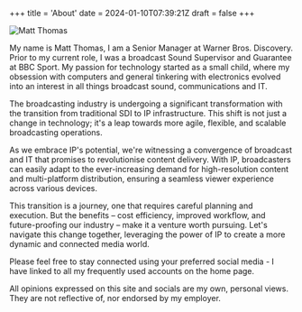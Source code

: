 +++
title = 'About'
date = 2024-01-10T07:39:21Z
draft = false
+++

![Matt Thomas](/img/mt.jpg)

My name is Matt Thomas, I am a Senior Manager at Warner Bros. Discovery. Prior to my current role, I was a broadcast Sound Supervisor and Guarantee at BBC Sport. My passion for technology started as a small child, where my obsession with computers and general tinkering with electronics evolved into an interest in all things broadcast sound, communications and IT.

The broadcasting industry is undergoing a significant transformation with the transition from traditional SDI to IP infrastructure. This shift is not just a change in technology; it's a leap towards more agile, flexible, and scalable broadcasting operations.

As we embrace IP's potential, we're witnessing a convergence of broadcast and IT that promises to revolutionise content delivery. With IP, broadcasters can easily adapt to the ever-increasing demand for high-resolution content and multi-platform distribution, ensuring a seamless viewer experience across various devices.

This transition is a journey, one that requires careful planning and execution. But the benefits – cost efficiency, improved workflow, and future-proofing our industry – make it a venture worth pursuing. Let's navigate this change together, leveraging the power of IP to create a more dynamic and connected media world.

Please feel free to stay connected using your preferred social media - I have linked to all my frequently used accounts on the home page.

All opinions expressed on this site and socials are my own, personal views. They are not reflective of, nor endorsed by my employer.
